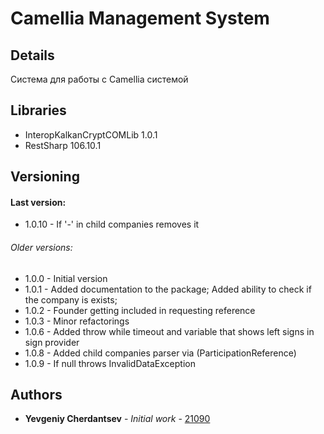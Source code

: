 # Camellia Management System

## Details

Система для работы с Camellia системой

## Libraries

* InteropKalkanCryptCOMLib 1.0.1
* RestSharp 106.10.1

## Versioning
#### Last version:
* 1.0.10 - If '-' in child companies removes it

###### Older versions:
* 1.0.0 - Initial version
* 1.0.1 - Added documentation to the package; Added ability to check if the company is exists;
* 1.0.2 - Founder getting included in requesting reference
* 1.0.3 - Minor refactorings
* 1.0.6 - Added throw while timeout and variable that shows left signs in sign provider
* 1.0.8 - Added child companies parser via (ParticipationReference)
* 1.0.9 - If null throws InvalidDataException

## Authors

* **Yevgeniy Cherdantsev** - *Initial work* - [21090](https://gitlab.com/21090)